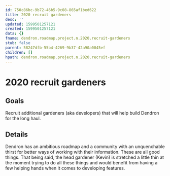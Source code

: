 ```yaml
---
id: 750c86bc-9b72-46b5-9c08-865af1bed622
title: 2020 recruit gardeners
desc: ''
updated: 1599501257121
created: 1599501257121
data: {}
fname: dendron.roadmap.project.n.2020.recruit-gardeners
stub: false
parent: 58247dfb-55b4-4269-9b37-42a90a0045ef
children: []
hpath: dendron.roadmap.project.n.2020.recruit-gardeners
---
```

# 2020 recruit gardeners

## Goals

Recruit additional gardeners (aka developers) that will help build Dendron for the long haul. 

## Details

Dendron has an ambitious roadmap and a community with an unquenchable thirst for better ways of working with their information. These are all good things. That being said, the head gardener (Kevin) is stretched a little thin at the moment trying to do all these things and would benefit from having a few helping hands when it comes to developing features. 
